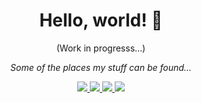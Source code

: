 <div align="center">

  # Hello, world! 👋
  
  (Work in progresss...)

<!-- Social Section -->
<p align="center">
  <i>Some of the places my stuff can be found...</i>

<p align="center">
  <a href= "https://github.com/dougnovellano/">
    <img src="https://img.icons8.com/doodle/2x/github.png"/>
  </a>
  <a href= "https://www.linkedin.com/in/dougnovellano/">
    <img src="https://img.icons8.com/doodle/2x/linkedin--v2.png"/>
  </a>
  <a rel="me" href="https://awscommunity.social/@dougnovellano">
    <img src="[https://img.icons8.com/material-outlined/30/689d6a/twitter.png](https://img.icons8.com/external-tal-revivo-color-tal-revivo/2x/external-mastodon-is-an-online-self-hosted-social-media-and-social-networking-service-logo-color-tal-revivo.png)"/>
  </a>
  <a href="https://stackoverflow.com/users/20640112/doug-novellano">
    <img src="https://img.icons8.com/external-tal-revivo-shadow-tal-revivo/24/FFFFFF/external-stack-overflow-web-portal-for-professional-and-enthusiast-programmers-logo-shadow-tal-revivo.png"/>
  </a>
 
</p>
  
  
</div>



<!---
dougnovellano/dougnovellano is a ✨ special ✨ repository because its `README.md` (this file) appears on your GitHub profile.
You can click the Preview link to take a look at your changes.
--->
